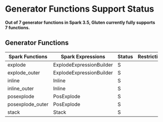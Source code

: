 # Generator Functions Support Status

**Out of 7 generator functions in Spark 3.5, Gluten currently fully supports 7 functions.**

## Generator Functions

| Spark Functions   | Spark Expressions        | Status   | Restrictions   |
|-------------------|--------------------------|----------|----------------|
| explode           | ExplodeExpressionBuilder | S        |                |
| explode_outer     | ExplodeExpressionBuilder | S        |                |
| inline            | Inline                   | S        |                |
| inline_outer      | Inline                   | S        |                |
| posexplode        | PosExplode               | S        |                |
| posexplode_outer  | PosExplode               | S        |                |
| stack             | Stack                    | S        |                |


